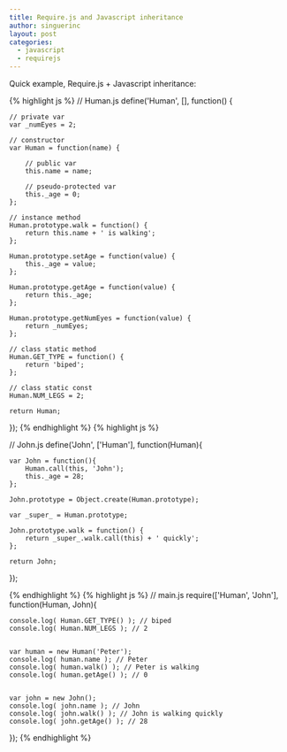 ```yaml
---
title: Require.js and Javascript inheritance
author: singuerinc
layout: post
categories:
  - javascript
  - requirejs
---
```


Quick example, Require.js + Javascript inheritance:

{% highlight js %}
// Human.js
define('Human', [], function() {

    // private var
    var _numEyes = 2;

    // constructor
    var Human = function(name) {

        // public var
        this.name = name;

        // pseudo-protected var
        this._age = 0;
    };

    // instance method
    Human.prototype.walk = function() {
        return this.name + ' is walking';
    };

    Human.prototype.setAge = function(value) {
        this._age = value;
    };

    Human.prototype.getAge = function(value) {
        return this._age;
    };

    Human.prototype.getNumEyes = function(value) {
        return _numEyes;
    };

    // class static method
    Human.GET_TYPE = function() {
        return 'biped';
    };

    // class static const
    Human.NUM_LEGS = 2;

    return Human;

});
{% endhighlight %}
{% highlight js %}

// John.js
define('John', ['Human'], function(Human){

    var John = function(){
        Human.call(this, 'John');
        this._age = 28;
    };

    John.prototype = Object.create(Human.prototype);

    var _super_ = Human.prototype;

    John.prototype.walk = function() {
        return _super_.walk.call(this) + ' quickly';
    };

    return John;

});

{% endhighlight %}
{% highlight js %}
// main.js
require(['Human', 'John'], function(Human, John){

    console.log( Human.GET_TYPE() ); // biped
    console.log( Human.NUM_LEGS ); // 2


    var human = new Human('Peter');
    console.log( human.name ); // Peter
    console.log( human.walk() ); // Peter is walking
    console.log( human.getAge() ); // 0


    var john = new John();
    console.log( john.name ); // John
    console.log( john.walk() ); // John is walking quickly
    console.log( john.getAge() ); // 28

});
{% endhighlight %}
